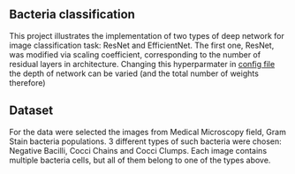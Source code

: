 ## Bacteria classification
This project illustrates the implementation of two types of deep network for image classification task: ResNet and EfficientNet. 
The first one, ResNet, was modified via scaling coefficient, corresponding to the number of residual layers in architecture. Changing this hyperparmater in [config file](config.yaml) the depth of network can be varied (and the total number of weights therefore)

## Dataset
For the data were selected the images from Medical Microscopy field, Gram Stain bacteria populations. 3 different types of such bacteria were chosen: Negative Bacilli, Cocci Chains and Cocci Clumps. Each image contains multiple bacteria cells, but all of them belong to one of the types above. 
